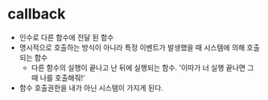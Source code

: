 # callback

- 인수로 다른 함수에 전달 된 함수
- 명시적으로 호출하는 방식이 아니라 특정 이벤트가 발생했을 때 시스템에 의해 호출되는 함수
  - 다른 함수의 실행이 끝나고 난 뒤에 실행되는 함수. '이따가 너 실행 끝나면 그 때 나를 호출해줘!'
- 함수 호출권한을 내가 아닌 시스템이 가지게 된다.